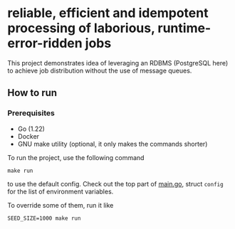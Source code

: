 # reliable, efficient and idempotent processing of laborious, runtime-error-ridden jobs

This project demonstrates idea of leveraging an RDBMS (PostgreSQL here) to achieve job distribution without the use of message queues.

## How to run

### Prerequisites

- Go (1.22)
- Docker
- GNU make utility (optional, it only makes the commands shorter)

To run the project, use the following command
```shell
make run
```
to use the default config. Check out the top part of [main.go](main.go), struct `config` for the list of environment variables.

To override some of them, run it like
```shell
SEED_SIZE=1000 make run
```
